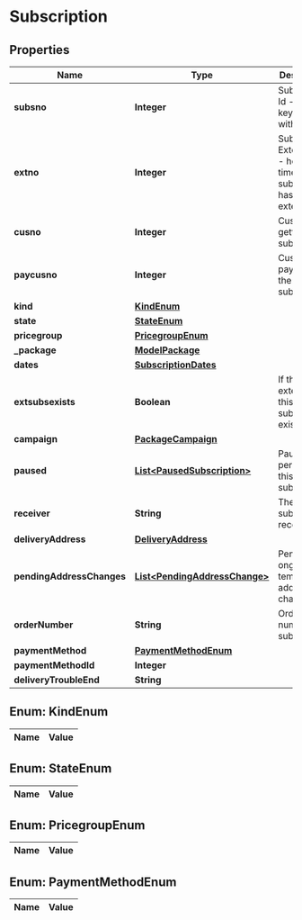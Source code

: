 

# Subscription

## Properties

Name | Type | Description | Notes
------------ | ------------- | ------------- | -------------
**subsno** | **Integer** | Subscription Id - primary key together with extno | 
**extno** | **Integer** | Subscription Extension Id - how many times a subscription has been extended | 
**cusno** | **Integer** | Customer getting the subscription | 
**paycusno** | **Integer** | Customer paying for the subscription | 
**kind** | [**KindEnum**](#KindEnum) |  | 
**state** | [**StateEnum**](#StateEnum) |  | 
**pricegroup** | [**PricegroupEnum**](#PricegroupEnum) |  |  [optional]
**_package** | [**ModelPackage**](ModelPackage.md) |  | 
**dates** | [**SubscriptionDates**](SubscriptionDates.md) |  | 
**extsubsexists** | **Boolean** | If the extension of this subscription exists | 
**campaign** | [**PackageCampaign**](PackageCampaign.md) |  |  [optional]
**paused** | [**List&lt;PausedSubscription&gt;**](PausedSubscription.md) | Pause periods of this subscription |  [optional]
**receiver** | **String** | The name of subscription receiver |  [optional]
**deliveryAddress** | [**DeliveryAddress**](DeliveryAddress.md) |  |  [optional]
**pendingAddressChanges** | [**List&lt;PendingAddressChange&gt;**](PendingAddressChange.md) | Pending and ongoing temporary address changes |  [optional]
**orderNumber** | **String** | Order number of subscription |  [optional]
**paymentMethod** | [**PaymentMethodEnum**](#PaymentMethodEnum) |  |  [optional]
**paymentMethodId** | **Integer** |  |  [optional]
**deliveryTroubleEnd** | **String** |  |  [optional]


## Enum: KindEnum

Name | Value
---- | -----


## Enum: StateEnum

Name | Value
---- | -----


## Enum: PricegroupEnum

Name | Value
---- | -----


## Enum: PaymentMethodEnum

Name | Value
---- | -----




